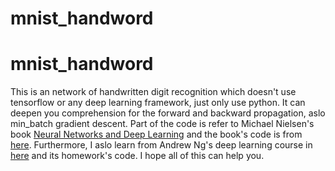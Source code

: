 # mnist_handword

# mnist_handword

This is an network of handwritten digit recognition which doesn't use tensorflow or any deep learning framework, just only use python. It can deepen you comprehension for the forward and backward propagation, aslo min_batch gradient descent. Part of the code is refer to Michael Nielsen's book [Neural Networks and Deep Learning](http://neuralnetworksanddeeplearning.com/index.html) and the book's code is from [here](https://github.com/mnielsen/neural-networks-and-deep-learning). Furthermore, I aslo learn from Andrew Ng's deep learning course in [here](https://study.163.com/my?from=study#/smarts) and its homework's code. I hope all of this can help you. 
